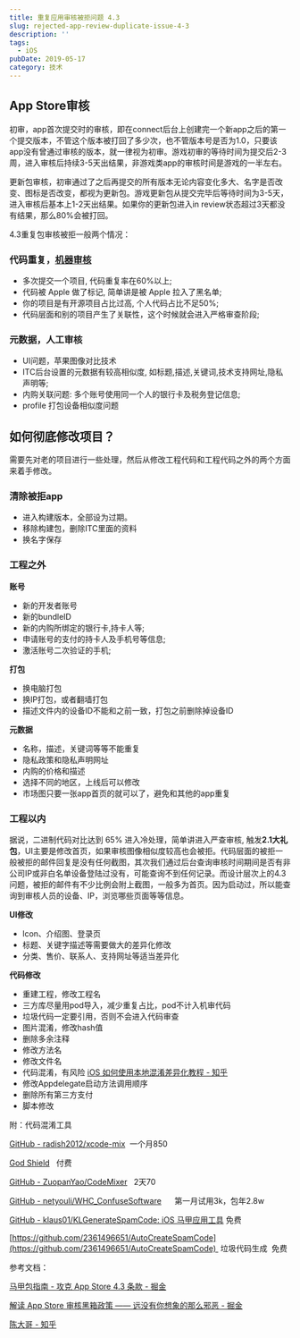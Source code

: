 ```yaml
---
title: 重复应用审核被拒问题 4.3
slug: rejected-app-review-duplicate-issue-4-3
description: ''
tags:
  - iOS
pubDate: 2019-05-17
category: 技术
---
```


## **App Store审核**


初审，app首次提交时的审核，即在connect后台上创建完一个新app之后的第一个提交版本，不管这个版本被打回了多少次，也不管版本号是否为1.0，只要该app没有曾通过审核的版本，就一律视为初审。游戏初审的等待时间为提交后2-3周，进入审核后持续3-5天出结果，非游戏类app的审核时间是游戏的一半左右。


更新包审核，初审通过了之后再提交的所有版本无论内容变化多大、名字是否改变、图标是否改变，都视为更新包。游戏更新包从提交完毕后等待时间为3-5天，进入审核后基本上1-2天出结果。如果你的更新包进入in review状态超过3天都没有结果，那么80%会被打回。


4.3重复包审核被拒一般两个情况：


### 代码重复，[机器审核](https://www.jianshu.com/p/ccfe5623483d)

- 多次提交一个项目, 代码重复率在60%以上;
- 代码被 Apple 做了标记, 简单讲是被 Apple 拉入了黑名单;
- 你的项目是有开源项目占比过高, 个人代码占比不足50%;
- 代码层面和别的项目产生了关联性，这个时候就会进入严格审查阶段;

### 元数据，人工审核

- UI问题，苹果图像对比技术
- ITC后台设置的元数据有较高相似度, 如标题,描述,关键词,技术支持网址,隐私声明等;
- 内购关联问题: 多个账号使用同一个人的银行卡及税务登记信息;
- profile 打包设备相似度问题

## 如何彻底修改项目？


需要先对老的项目进行一些处理，然后从修改工程代码和工程代码之外的两个方面来着手修改。


### 清除被拒app

- 进入构建版本，全部设为过期。
- 移除构建包，删除ITC里面的资料
- 换名字保存

### 工程之外


**账号**

- 新的开发者账号
- 新的bundleID
- 新的内购所绑定的银行卡,持卡人等;
- 申请账号的支付的持卡人及手机号等信息;
- 激活账号二次验证的手机;

**打包**

- 换电脑打包
- 换IP打包，或者翻墙打包
- 描述文件内的设备ID不能和之前一致，打包之前删除掉设备ID

**元数据**

- 名称，描述，关键词等等不能重复
- 隐私政策和隐私声明网址
- 内购的价格和描述
- 选择不同的地区，上线后可以修改
- 市场图只要一张app首页的就可以了，避免和其他的app重复

### 工程以内


据说，二进制代码对比达到 65% 进入冷处理，简单讲进入严查审核, 触发**2.1大礼包**，UI主要是修改首页，如果审核图像相似度较高也会被拒。代码层面的被拒一般被拒的邮件回复是没有任何截图，其次我们通过后台查询审核时间期间是否有非公司IP或非白名单设备登陆过没有，可能查询不到任何记录。而设计层次上的4.3问题，被拒的邮件有不少比例会附上截图，一般多为首页。因为启动过，所以能查询到审核人员的设备、IP，浏览哪些页面等等信息。


**UI修改**

- lcon、介绍图、登录页
- 标题、关键字描述等需要做大的差异化修改
- 分类、售价、联系人、支持网址等适当差异化

**代码修改**

- 重建工程，修改工程名
- 三方库尽量用pod导入，减少重复占比，pod不计入机审代码
- 垃圾代码一定要引用，否则不会进入代码审查
- 图片混淆，修改hash值
- 删除多余注释
- 修改方法名
- 修改文件名
- 代码混淆，有风险 [iOS 如何使用本地混淆差异化教程 - 知乎](https://zhuanlan.zhihu.com/p/57060060)
- 修改Appdelegate启动方法调用顺序
- 删除所有第三方支付
- 脚本修改

附：代码混淆工具


[GitHub - radish2012/xcode-mix](https://github.com/radish2012/xcode-mix)  一个月850


[God Shield](http://www.god-shield.com/index)   付费


[GitHub - ZuopanYao/CodeMixer](https://github.com/ZuopanYao/CodeMixer)   2天70


[GitHub - netyouli/WHC_ConfuseSoftware](https://github.com/netyouli/WHC_ConfuseSoftware)      第一月试用3k，包年2.8w


[GitHub - klaus01/KLGenerateSpamCode: iOS 马甲应用工具](https://github.com/klaus01/KLGenerateSpamCode) 免费


[https://github.com/2361496651/AutoCreateSpamCode](https://github.com/2361496651/AutoCreateSpamCode)  垃圾代码生成  免费


参考文档：


[马甲包指南 - 攻克 App Store 4.3 条款 - 掘金](https://juejin.im/post/5b8e244a51882542f406e263)


[解读 App Store 审核黑箱政策 —— 远没有你想象的那么邪恶 - 掘金](https://juejin.im/post/5bfd2ae7f265da61141c4bf7)


[陈大哥 - 知乎](https://www.zhihu.com/people/Q2205357007/posts)
